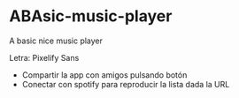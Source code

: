 # ABAsic-music-player
A basic nice music player

Letra: Pixelify Sans

- Compartir la app con amigos pulsando botón
- Conectar con spotify para reproducir la lista dada la URL 
